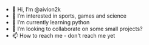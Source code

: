 - 👋 Hi, I’m @aivion2k
- 👀 I’m interested in sports, games and science
- 🌱 I’m currently learning python
- 💞️ I’m looking to collaborate on some small projects?
- 📫 How to reach me - don't reach me yet

<!---
aivion2k/aivion2k is a ✨ special ✨ repository because its `README.md` (this file) appears on your GitHub profile.
You can click the Preview link to take a look at your changes.
--->
